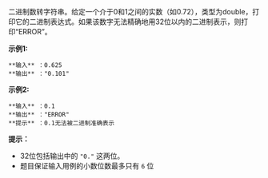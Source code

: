 二进制数转字符串。给定一个介于0和1之间的实数（如0.72），类型为double，打印它的二进制表达式。如果该数字无法精确地用32位以内的二进制表示，则打印“ERROR”。

**示例1:**

    
    
    **输入** ：0.625
    **输出** ："0.101"
    

**示例2:**

    
    
    **输入** ：0.1
    **输出** ："ERROR"
    **提示** ：0.1无法被二进制准确表示
    



**提示：**

  * 32位包括输出中的 `"0."` 这两位。
  * 题目保证输入用例的小数位数最多只有 `6` 位

